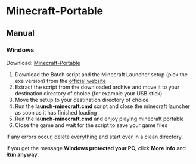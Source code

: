 # Minecraft-Portable
## Manual
### Windows

Download: [Minecraft-Portable](https://github.com/masterflitzer/minecraft-portable/archive/master.zip)

1. Download the Batch script and the Minecraft Launcher setup (pick the exe version) from the [official website](https://minecraft.net/download/alternative/)
1. Extract the script from the downloaded archive and move it to your destination directory of choice (for example your USB stick)
1. Move the setup to your destination directory of choice
1. Run the **launch-minecraft.cmd** script and close the minecraft launcher as soon as it has finished loading
1. Run the **launch-minecraft.cmd** and enjoy playing minecraft portable
1. Close the game and wait for the script to save your game files

If any errors occur, delete everything and start over in a clean directory.

If you get the message **Windows protected your PC**, click **More info** and **Run anyway**.
